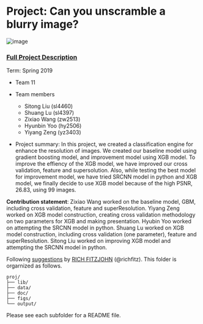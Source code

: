 ﻿# Project: Can you unscramble a blurry image? 
![image](figs/example.png)

### [Full Project Description](doc/project3_desc.md)

Term: Spring 2019

+ Team 11
+ Team members
	+ Sitong Liu (sl4460)
	+ Shuang Lu (sl4397)
	+ Zixiao Wang (zw2513)
	+ Hyunbin Yoo (hy2506)
	+ Yiyang Zeng (yz3403)

+ Project summary: In this project, we created a classification engine for enhance the resolution of images. We created our baseline model using gradient boosting model, and improvement model using XGB model. To improve the effiency of the XGB model, we have improved our cross validation, feature and supersolution. Also, while testing the best model for improvement model, we have tried SRCNN model in python and XGB model, we finally decide to use XGB model because of the high PSNR, 26.83, using 99 images. 
	
**Contribution statement**: 
Zixiao Wang worked on the baseline model, GBM, including cross validation, feature and superResolution.
Yiyang Zeng worked on XGB model construction, creating cross validation methodology on two parameters for XGB and making presentation. 
Hyubin Yoo worked on attempting the SRCNN model in python. 
Shuang Lu worked on XGB model construction, including cross validation (one parameter), feature and superResolution. 
Sitong Liu worked on improving XGB model and attempting the SRCNN model in python. 

Following [suggestions](http://nicercode.github.io/blog/2013-04-05-projects/) by [RICH FITZJOHN](http://nicercode.github.io/about/#Team) (@richfitz). This folder is orgarnized as follows.

```
proj/
├── lib/
├── data/
├── doc/
├── figs/
└── output/
```

Please see each subfolder for a README file.
